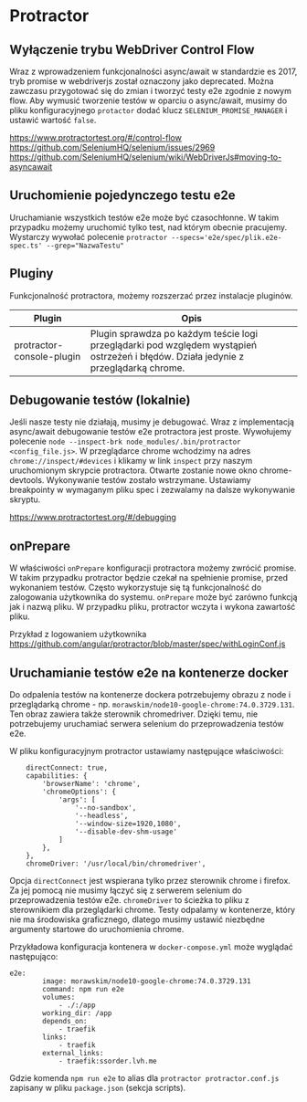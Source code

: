 # Protractor

## Wyłączenie trybu WebDriver Control Flow

Wraz z wprowadzeniem funkcjonalności async/await w standardzie es 2017, tryb promise w webdriverjs został oznaczony jako deprecated. Można zawczasu przygotować się do zmian i tworzyć testy e2e zgodnie z nowym flow.
Aby wymusić tworzenie testów w oparciu o async/await, musimy do pliku konfiguracyjnego `protactor` dodać klucz `SELENIUM_PROMISE_MANAGER` i ustawić wartość `false`.

https://www.protractortest.org/#/control-flow
https://github.com/SeleniumHQ/selenium/issues/2969
https://github.com/SeleniumHQ/selenium/wiki/WebDriverJs#moving-to-asyncawait

## Uruchomienie pojedynczego testu e2e

Uruchamianie wszystkich testów e2e może być czasochłonne.
W takim przypadku możemy uruchomić tylko test, nad którym obecnie pracujemy.
Wystarczy wywołać polecenie `protractor --specs='e2e/spec/plik.e2e-spec.ts' --grep="NazwaTestu"`

## Pluginy

Funkcjonalność protractora, możemy rozszerzać przez instalacje pluginów.

| Plugin | Opis |
|---|---|
| protractor-console-plugin | Plugin sprawdza po każdym teście logi przeglądarki pod względem wystąpień ostrzeżeń i błędów. Działa jedynie z przeglądarką chrome. |

## Debugowanie testów (lokalnie)

Jeśli nasze testy nie działają, musimy je debugować. Wraz z implementacją async/await debugowanie testów e2e protractora jest proste. Wywołujemy polecenie `node --inspect-brk node_modules/.bin/protractor <config_file.js>`.
W przeglądarce chrome wchodzimy na adres `chrome://inspect/#devices` i klikamy w link `inspect` przy naszym uruchomionym skrypcie protractora. Otwarte zostanie nowe okno chrome-devtools. Wykonywanie testów zostało wstrzymane. Ustawiamy breakpointy w wymaganym pliku spec i zezwalamy na dalsze wykonywanie skryptu.

https://www.protractortest.org/#/debugging

## onPrepare

W właściwości `onPrepare` konfiguracji protractora możemy zwrócić promise. W takim przypadku protractor będzie czekał na spełnienie promise, przed wykonaniem testów. Często wykorzystuje się tą funkcjonalność do zalogowania użytkownika do systemu. `onPrepare` może być zarówno funkcją jak i nazwą pliku. W przypadku pliku, protractor wczyta  i wykona zawartość pliku.

Przykład z logowaniem użytkownika
https://github.com/angular/protractor/blob/master/spec/withLoginConf.js

## Uruchamianie testów e2e na kontenerze docker

Do odpalenia testów na kontenerze dockera potrzebujemy obrazu z node i przeglądarką chrome - np. `morawskim/node10-google-chrome:74.0.3729.131`. Ten obraz zawiera także sterownik chromedriver. Dzięki temu, nie potrzebujemy uruchamiać serwera selenium do przeprowadzenia testów e2e.

W pliku konfiguracyjnym protractor ustawiamy następujące właściwości:


```
    directConnect: true,
    capabilities: {
        'browserName': 'chrome',
        'chromeOptions': {
            'args': [
                '--no-sandbox',
                '--headless',
                '--window-size=1920,1080',
                '--disable-dev-shm-usage'
            ]
        },
    },
    chromeDriver: '/usr/local/bin/chromedriver',
```

Opcja `directConnect` jest wspierana tylko przez sterownik chrome i firefox. Za jej pomocą nie musimy łączyć się z serwerem selenium do przeprowadzenia testów e2e. `chromeDriver` to ścieżka to pliku z sterownikiem dla przeglądarki chrome. Testy odpalamy w kontenerze, który nie ma środowiska graficznego, dlatego musimy ustawić niezbędne argumenty startowe do uruchomienia chrome.

Przykładowa konfiguracja kontenera w `docker-compose.yml` może wyglądać następująco:
```
e2e:
        image: morawskim/node10-google-chrome:74.0.3729.131
        command: npm run e2e
        volumes:
            - ./:/app
        working_dir: /app
        depends_on:
            - traefik
        links:
            - traefik
        external_links:
            - traefik:ssorder.lvh.me
```

Gdzie komenda `npm run e2e` to alias dla `protractor protractor.conf.js` zapisany w pliku `package.json` (sekcja scripts).
